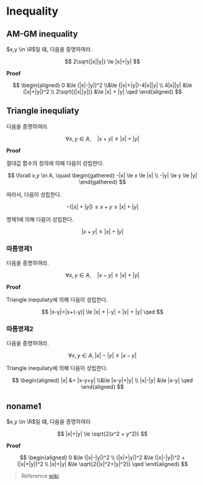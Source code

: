 # Inequality

## AM-GM inequality
$x,y \in \R$일 떄, 다음을 증명하여라.

$$ 2\sqrt{|x||y|} \le |x|+|y| $$

**Proof**

$$ \begin{aligned} 0 &\le (|x|-|y|)^2 \\&\le (|x|+|y|)-4|x||y| \\ 4|x||y| &\le (|x|+|y|)^2 \\ 2\sqrt{(|x||y|)} &\le |x| + |y| \qed \end{aligned} $$

## Triangle inequliaty
다음을 증명하여라.

$$ \forall x,y \in A, \quad |x+y| \le |x| + |y| $$

**Proof**

절대값 함수의 정의에 의해 다음이 성립한다.

$$ \forall x,y \in A, \quad  \begin{gathered} -|x| \le x \le |x| \\ -|y| \le y \le |y| \end{gathered}  $$

따라서, 다음이 성립한다.

$$ -(|x|+|y|) \le x+y \le |x|+|y| $$

명제1에 의해 다음이 성립한다.

$$ |x+y| \le |x|+|y|  $$

### 따름명제1
다음을 증명하여라.

$$ \forall x,y \in A, \quad |x-y| \le |x| + |y| $$

**Proof**

Triangle inequliaty에 의해 다음이 성립한다.

$$ |x-y|=|x+(-y)| \le |x| + |-y| = |x| + |y| \qed $$

### 따름명제2
다음을 증명하여라.

$$ \forall x,y \in A, |x| - |y| \le |x-y| $$

Triangle inequliaty에 의해 다음이 성립한다.

$$ \begin{aligned} |x| &= |x-y+y| \\&\le |x-y|+|y| \\ |x|-|y| &\le |x-y| \qed \end{aligned} $$

## noname1

$x,y \in \R$일 떄, 다음을 증명하여라

$$ |x|+|y| \le \sqrt{2(x^2 + y^2)} $$

**Proof**

$$ \begin{aligned} 0 &\le (|x|-|y|)^2 \\ (|x|+|y|)^2 &\le (|x|-|y|)^2 + (|x|+|y|)^2 \\ |x|+|y| &\le \sqrt{2(|x|^2+|y|^2)} \qed \end{aligned} $$


> Reference
> [wiki](https://en.wikipedia.org/wiki/Inequality_of_arithmetic_and_geometric_means)